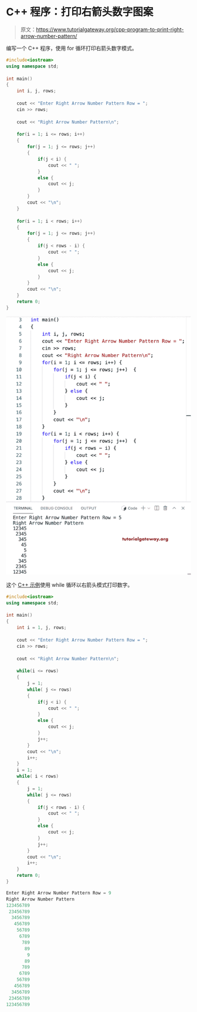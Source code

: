 # C++ 程序：打印右箭头数字图案

> 原文：<https://www.tutorialgateway.org/cpp-program-to-print-right-arrow-number-pattern/>

编写一个 C++ 程序，使用 for 循环打印右箭头数字模式。

```cpp
#include<iostream>
using namespace std;

int main()
{
	int i, j, rows;

    cout << "Enter Right Arrow Number Pattern Row = ";
    cin >> rows;

    cout << "Right Arrow Number Pattern\n"; 

    for(i = 1; i <= rows; i++)
    {
    	for(j = 1; j <= rows; j++)
		{
            if(j < i) {
                cout << " ";
            } 
            else {
                cout << j;
            }    
        }
        cout << "\n";
    }	

    for(i = 1; i < rows; i++)
    {
    	for(j = 1; j <= rows; j++)
		{
            if(j < rows - i) {
                cout << " ";
            } 
            else {
                cout << j;
            }
        }
        cout << "\n";
    }	
 	return 0;
}
```

![C++ Program to Print Right Arrow Number Pattern](img/9416865e2c69dd604cabad54e8898828.png)

这个 [C++ 示例](https://www.tutorialgateway.org/cpp-programs/)使用 while 循环以右箭头模式打印数字。

```cpp
#include<iostream>
using namespace std;

int main()
{
	int i = 1, j, rows;

    cout << "Enter Right Arrow Number Pattern Row = ";
    cin >> rows;

    cout << "Right Arrow Number Pattern\n"; 

    while(i <= rows)
    {
        j = 1;
    	while( j <= rows)
		{
            if(j < i) {
                cout << " ";
            } 
            else {
                cout << j;
            }    
            j++;
        }
        cout << "\n";
        i++;
    }	
    i = 1;
    while( i < rows)
    {
        j = 1;
    	while( j <= rows)
		{
            if(j < rows - i) {
                cout << " ";
            } 
            else {
                cout << j;
            }
            j++;
        }
        cout << "\n";
        i++;
    }	
 	return 0;
}
```

```cpp
Enter Right Arrow Number Pattern Row = 9
Right Arrow Number Pattern
123456789
 23456789
  3456789
   456789
    56789
     6789
      789
       89
        9
       89
      789
     6789
    56789
   456789
  3456789
 23456789
123456789
```